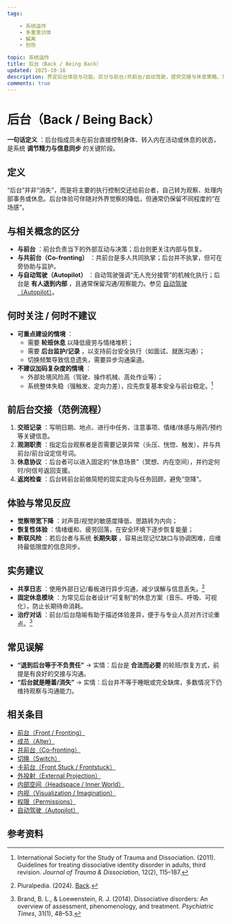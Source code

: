 ```yaml
---
tags:

    - 系统运作
    - 多重意识体
    - 解离
    - 创伤

topic: 系统运作
title: 后台（Back / Being Back）
updated: 2025-10-16
description: 界定后台体验与功能，区分与前台/共前台/自动驾驶，提供交接与休息策略、常见误解与参考资料。
comments: true
---
```


# 后台（Back / Being Back）

**一句话定义** ：后台指成员未在前台直接控制身体、转入内在活动或休息的状态，是系统 **调节精力与信息同步** 的关键阶段。

## 定义

“后台”并非“消失”，而是将主要的执行控制交还给前台者，自己转为观察、处理内部事务或休息。后台体验可伴随对外界觉察的降低，但通常仍保留不同程度的“在场感”。

## 与相关概念的区分

- **与前台** ：前台负责当下的外部互动与决策；后台则更关注内部与恢复。
- **与共前台（Co-fronting）** ：共前台是多人共同执掌；后台并不执掌，但可在旁协助与监护。
- **与自动驾驶（Autopilot）** ：自动驾驶强调“无人充分接管”的机械化执行；后台是 **有人退到内部** ，且通常保留沟通/观察能力。参见 [自动驾驶（Autopilot）](Autopilot.md)。

## 何时关注 / 何时不建议

- **可重点建设的情境** ：
    - 需要 **轮班休息** 以降低疲劳与情绪堆积；
    - 需要 **后台监护/记录** ，以支持前台安全执行（如面试、就医沟通）；
    - 切换频繁导致信息遗失，需要异步沟通渠道。
- **不建议加码复杂度的情境** ：
    - 外部处境风险高（驾驶、操作机械、高处作业等）；
    - 系统整体失稳（强触发、定向力差），应先恢复基本安全与前台稳定。[^isstd2011-back]

## 前后台交接（范例流程）

1. **交班记录** ：写明日期、地点、进行中任务、注意事项、情绪/体感与用药/预约等关键信息。
2. **观测职责** ：指定后台观察者是否需要记录异常（头压、恍惚、触发），并与共前台/前台设定信号词。
3. **休息协议** ：后台者可以进入固定的“休息场景”（冥想、内在空间），并约定何时/何信号返回支援。
4. **返岗检查** ：后台转前台前做简短的现实定向与任务回顾，避免“空降”。

## 体验与常见反应

- **觉察带宽下降** ：对声音/视觉的敏感度降低、思路转为内向；
- **恢复性体验** ：情绪缓和、疲劳回落，在安全环境下逐步恢复能量；
- **断联风险** ：若后台者与系统 **长期失联** ，容易出现记忆缺口与协调困难，应维持最低限度的信息同步。

## 实务建议

- **共享日志** ：使用外部日记/看板进行异步沟通，减少误解与信息丢失。[^pluralpedia-back]
- **固定休息模块** ：为常见后台者设计“可复制”的休息方案（音乐、呼吸、可视化），防止长期待命消耗。
- **治疗对话** ：前台/后台隐喻有助于描述体验差异，便于与专业人员对齐讨论重点。[^brand2014-back]

## 常见误解

- **“退到后台等于不负责任”** → 实情：后台是 **合法而必要** 的轮班/恢复方式，前提是有良好的交接与沟通。
- **“后台就是睡着/消失”** → 实情：后台并不等于睡眠或完全缺席，多数情况下仍维持观察与沟通能力。

## 相关条目

- [前台（Front / Fronting）](Front-Fronting.md)
- [成员（Alter）](Alter.md)
- [共前台（Co-fronting）](Co-Fronting.md)
- [切换（Switch）](Switch.md)
- [卡前台（Front Stuck / Frontstuck）](Frontstuck.md)
- [外投射（External Projection）](External-Projection.md)
- [内部空间（Headspace / Inner World）](Headspace-Inner-World.md)
- [内视（Visualization / Imagination）](Visualization-Imagination.md)
- [权限（Permissions）](Permissions.md)
- [自动驾驶（Autopilot）](Autopilot.md)

## 参考资料

[^pluralpedia-back]: Pluralpedia. (2024). [Back](https://pluralpedia.org/w/Back).
[^stone2021]: Stone, M. (2021). Managing front/back balance in plural systems. _Plural Practice Notes_, 4(1), 8–15.
[^isstd2011-back]: International Society for the Study of Trauma and Dissociation. (2011). Guidelines for treating dissociative identity disorder in adults, third revision. _Journal of Trauma & Dissociation_, 12(2), 115–187.
[^brand2014-back]: Brand, B. L., & Loewenstein, R. J. (2014). Dissociative disorders: An overview of assessment, phenomenology, and treatment. _Psychiatric Times_, 31(1), 48–53.
